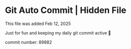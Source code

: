 # Git Auto Commit | Hidden File

This file was added Feb 12, 2025

Just for fun and keeping my daily git commit active 🤪

commit number: 89882
